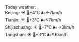 Today weather:  
Beijing: ☀️   🌡️+4°C 🌬️←7km/h  
Tianjin: ☀️   🌡️+3°C 🌬️↖7km/h  
Shijiazhuang: ☀️   🌡️+7°C 🌬️→3km/h  
Tangshan: ☀️   🌡️+3°C 🌬️↖6km/h  
